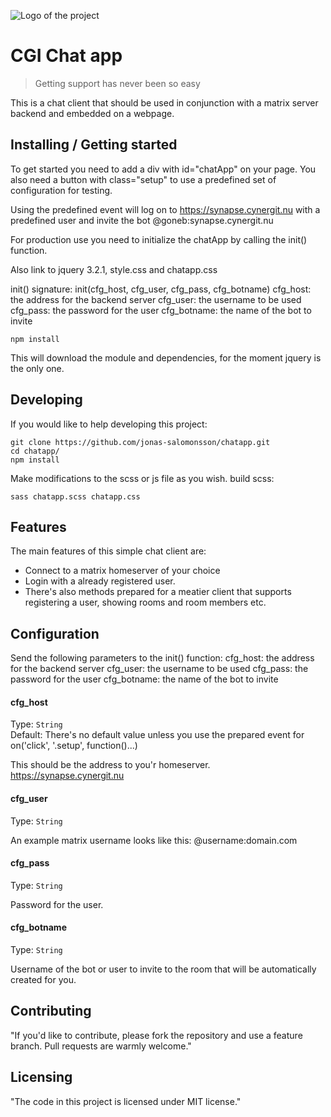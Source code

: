 ![Logo of the project](https://d30y9cdsu7xlg0.cloudfront.net/png/59382-200.png)

# CGI Chat app
> Getting support has never been so easy

This is a chat client that should be used in conjunction with a matrix server backend and embedded on a webpage.

## Installing / Getting started

To get started you need to add a div with id="chatApp" on your page. 
You also need a button with class="setup" to use a predefined set of configuration for testing. 

Using the predefined event will log on to https://synapse.cynergit.nu with a predefined user and invite 
the bot @goneb:synapse.cynergit.nu

For production use you need to initialize the chatApp by calling the init() function.

Also link to jquery 3.2.1, style.css and chatapp.css

init() signature: init(cfg_host, cfg_user, cfg_pass, cfg_botname)
cfg_host: the address for the backend server
cfg_user: the username to be used
cfg_pass: the password for the user
cfg_botname: the name of the bot to invite

```shell
npm install
```

This will download the module and dependencies, for the moment jquery is the only one.

## Developing

If you would like to help developing this project:

```shell
git clone https://github.com/jonas-salomonsson/chatapp.git
cd chatapp/
npm install
```

Make modifications to the scss or js file as you wish.
build scss:

```shell
sass chatapp.scss chatapp.css
```

## Features

The main features of this simple chat client are:
* Connect to a matrix homeserver of your choice
* Login with a already registered user.
* There's also methods prepared for a meatier client that supports registering a user, showing rooms and room members etc.

## Configuration

Send the following parameters to the init() function:
cfg_host: the address for the backend server
cfg_user: the username to be used
cfg_pass: the password for the user
cfg_botname: the name of the bot to invite

#### cfg_host
Type: `String`  
Default: There's no default value unless you use the prepared event for on('click', '.setup', function()...)

This should be the address to you'r homeserver. https://synapse.cynergit.nu 

#### cfg_user
Type: `String`  

An example matrix username looks like this: @username:domain.com

#### cfg_pass
Type: `String`  

Password for the user.

#### cfg_botname
Type: `String`

Username of the bot or user to invite to the room that will be automatically created for you.

## Contributing

"If you'd like to contribute, please fork the repository and use a feature
branch. Pull requests are warmly welcome."

## Licensing

"The code in this project is licensed under MIT license."
